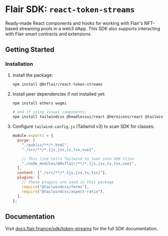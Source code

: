 # Flair SDK: `react-token-streams`

Ready-made React components and hooks for working with Flair's NFT-based streaming pools in a web3 dApp. This SDK also supports interacting with Flair smart contracts and extensions.

## Getting Started

### Installation

1. Install the package:

   ```sh
   npm install @0xflair/react-token-streams
   ```

2. Install peer dependencies if not installed yet:

   ```sh
   npm install ethers wagmi

   # and if using visual components:
   npm install tailwindcss @headlessui/react @heroicons/react @tailwindcss/aspect-ratio
   ```

3. Configure `tailwind.config.js` (Tailwind v3) to scan SDK for classes:

   ```javascript
   module.exports = {
     purge: [
       "./public/**/*.html",
       "./src/**/*.{js,jsx,ts,tsx,vue}",

       // This line tells Tailwind to look into SDK files
       "./node_modules/@0xflair/**/*.{js,jsx,ts,tsx,vue}",
     ],
     content: ["./src/**/*.{js,jsx,ts,tsx}"],
     plugins: [
       // These plugins are used in this package
       require("@tailwindcss/forms"),
       require("@tailwindcss/aspect-ratio"),
     ],
   };
   ```

## Documentation

Visit [docs.flair.finance/sdk/token-streams](https://docs.flair.finance/sdk/token-streams) for the full SDK documentation.
